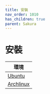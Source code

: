 ```yaml
---
title: 安裝
nav_order: 1010
has_children: true
parent: Sakura
---
```



# 安裝

| 環境 |
| --- |
| [Ubuntu](https://samwhelp.github.io/note-about-terminal/read/terminal/sakura/install/ubuntu.html) |
| [Archlinux](https://samwhelp.github.io/note-about-terminal/read/terminal/sakura/install/archlinux.html) |
